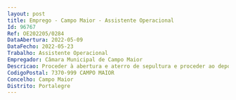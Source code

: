 ```yaml
--- 
layout: post
title: Emprego - Campo Maior - Assistente Operacional
Id: 96767
Ref: OE202205/0284
DataAbertura: 2022-05-09
DataFecho: 2022-05-23
Trabalho: Assistente Operacional
Empregador: Câmara Municipal de Campo Maior
Descricao: Proceder à abertura e aterro de sepultura e proceder ao depósito e levantamento de restos mortais.
CodigoPostal: 7370-999 CAMPO MAIOR
Concelho: Campo Maior
Distrito: Portalegre
--- 
```

